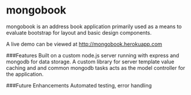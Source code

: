 mongobook
======

mongobook is an address book application primarily used as a means to evaluate
bootstrap for layout and basic design components.  

A live demo can be viewed at http://mongobook.herokuapp.com

###Features
Built on a custom node.js server running with express and mongodb for data storage.  A custom library for server template value caching and and common mongodb tasks acts as the model controller for the application.

###Future Enhancements
Automated testing, error handling
